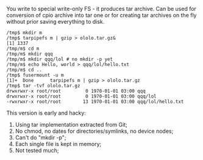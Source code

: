 You write to special write-only FS - it produces tar archive. Can be used for conversion of cpio archive into tar one or for creating tar archives on the fly without prior saving everything to disk.

    /tmp$ mkdir m
    /tmp$ tarpipefs m | gzip > ololo.tar.gz&
    [1] 1337
    /tmp/m$ cd m
    /tmp/m$ mkdir qqq
    /tmp/m$ mkdir qqq/lol # no mkdir -p yet
    /tmp/m$ echo Hello, world > qqq/lol/hello.txt
    /tmp/m$ cd ..
    /tmp$ fusermount -u m
    [1]+  Done      tarpipefs m | gzip > ololo.tar.gz
    /tmp$ tar -tvf ololo.tar.gz
    drwxrwxr-x root/root         0 1970-01-01 03:00 qqq
    drwxrwxr-x root/root         0 1970-01-01 03:00 qqq/lol
    -rwxrwxr-x root/root        13 1970-01-01 03:00 qqq/lol/hello.txt

This version is early and hacky:

1. Using tar implementation extracted from Git;
2. No chmod, no dates for directories/symlinks, no device nodes;
3. Can't do "mkdir -p";
4. Each single file is kept in memory;
5. Not tested much;

